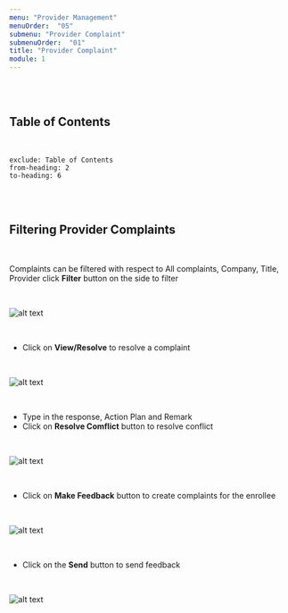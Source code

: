 ```yaml
---
menu: "Provider Management"
menuOrder:  "05"
submenu: "Provider Complaint"
submenuOrder:  "01"
title: "Provider Complaint"
module: 1
---
```


<br />
<br />

## Table of Contents

<br />

```toc
exclude: Table of Contents
from-heading: 2
to-heading: 6
```

<br />
<br />


## Filtering  Provider Complaints

<br />

Complaints can be filtered with respect to  All complaints, Company, Title, Provider
      click **Filter** button on the side to filter

<br />

![alt text](/images/FilterProviderComplaints.png "Title")

<br />


* Click on **View/Resolve** to resolve a complaint

<br />

![alt text](/images/ViewResolveButton.png "Title")

<br />

 *  Type in the response, Action Plan and Remark
 * Click on **Resolve Comflict** button to resolve conflict


<br />

![alt text](/images/ResolveConflictButton.png "Title")

<br />

* Click on **Make Feedback**  button to create complaints for the enrollee
<br />

![alt text](/images/MakeFeedbackButton.png "Title")

<br />

* Click on the **Send** button to send feedback

<br />

![alt text](/images/SendFeedbackButton.png "Title")

<br />

<!-- * Enter User First Name and Surname

<br />

 ![alt text](/images/ContentCreatorSignupform.png "Title")

<br />

* Enter new password, retype new password
* Click on Agree to terms and conditions
* Click on <b>SignUp</b> button to direct User to Content Creator Page
 -->



